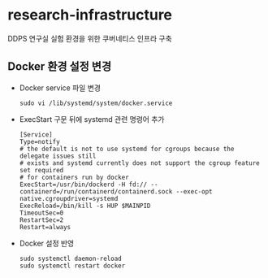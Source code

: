 # research-infrastructure
DDPS 연구실 실험 환경을 위한 쿠버네티스 인프라 구축

## Docker 환경 설정 변경
  - Docker service 파일 변경
    ```
    sudo vi /lib/systemd/system/docker.service
    ```
  - ExecStart 구문 뒤에 systemd 관련 명령어 추가
    ```
    [Service]
    Type=notify                                                                    
    # the default is not to use systemd for cgroups because the delegate issues still
    # exists and systemd currently does not support the cgroup feature set required
    # for containers run by docker                                                
    ExecStart=/usr/bin/dockerd -H fd:// --containerd=/run/containerd/containerd.sock --exec-opt native.cgroupdriver=systemd
    ExecReload=/bin/kill -s HUP $MAINPID
    TimeoutSec=0
    RestartSec=2
    Restart=always
    ```
- Docker 설정 반영
  ```
  sudo systemctl daemon-reload
  sudo systemctl restart docker
  ```
